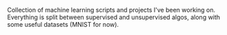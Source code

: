 Collection of machine learning scripts and projects I've been working on. Everything is split between supervised and unsupervised algos, along with some useful datasets (MNIST for now).